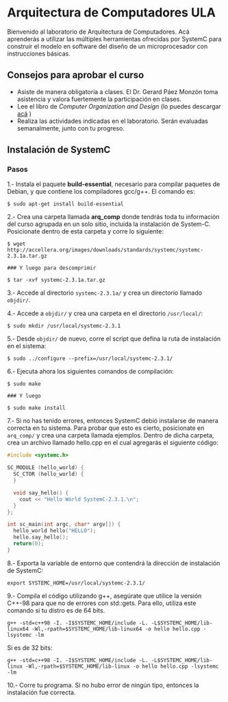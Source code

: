 # Arquitectura de Computadores ULA

Bienvenido al laboratorio de Arquitectura de Computadores. Acá aprenderás a utilizar las múltiples herramientas ofrecidas por SystemC para construir el modelo en software del diseño de un microprocesador con instrucciones básicas.

## Consejos para aprobar el curso

- Asiste de manera obligatoria a clases. El Dr. Gerard Páez Monzón toma asistencia y valora fuertemente la participación en clases.
- Lee el libro de *Computer Organization and Design* (lo puedes descargar [acá](http://93.174.95.29/main/240000/9c7fd6f33e4f6d4502645e78c419c1ed/%28The%20Morgan%20Kaufmann%20Series%20in%20Computer%20Architecture%20and%20Design%29%20David%20A.%20Patterson%2C%20John%20L.%20Hennessy%20-%20Computer%20Organization%20and%20Design%2C%20Third%20Edition_%20The%20Hardware_Software%20Interface%2C%20Third%20Edition-.pdf) )
- Realiza las actividades indicadas en el laboratorio. Serán evaluadas semanalmente, junto con tu progreso.

## Instalación de SystemC

### Pasos

1.- Instala el paquete **build-essential**, necesario para compilar paquetes de Debian, y que contiene los compiladores gcc/g++. El comando es:

```
$ sudo apt-get install build-essential
```

2.- Crea una carpeta llamada **arq_comp** donde tendrás toda tu información del curso agrupada en un solo sitio, incluida la instalación de System-C. Posicionate dentro de esta carpeta y corre lo siguiente:

```shell
$ wget http://accellera.org/images/downloads/standards/systemc/systemc-2.3.1a.tar.gz

### Y luego para descomprimir

$ tar -xvf systemc-2.3.1a.tar.gz
```

3.- Accede al directorio `systemc-2.3.1a/` y crea un directorio llamado `objdir/`.

4.- Accede a `objdir/` y crea una carpeta en el directorio `/usr/local/`:

```
$ sudo mkdir /usr/local/systemc-2.3.1
```

5.- Desde `objdir/` de nuevo, corre el script que defina la ruta de instalación en el sistema:

```
$ sudo ../configure --prefix=/usr/local/systemc-2.3.1/
```

6.- Ejecuta ahora los siguientes comandos de compilación:

```shell
$ sudo make

### Y luego

$ sudo make install

```

7.- Si no has tenido errores, entonces SystemC debió instalarse de manera correcta en tu sistema. Para probar que esto es cierto, posicionate en `arq_comp/` y crea una carpeta llamada ejemplos. Dentro de dicha carpeta, crea un archivo llamado hello.cpp en el cual agregarás el siguiente código:

```c++
#include <systemc.h>

SC_MODULE (hello_world) {
  SC_CTOR (hello_world) {
  }

  void say_hello() {
    cout << "Hello World SystemC-2.3.1.\n";
  }
};

int sc_main(int argc, char* argv[]) {
  hello_world hello("HELLO");
  hello.say_hello();
  return(0);
}
```

8.- Exporta la variable de entorno que contendrá la dirección de instalación de SystemC:

```shell
export SYSTEMC_HOME=/usr/local/systemc-2.3.1/
```

9.- Compila el código utilizando g++, asegúrate que utilice la versión C++-98 para que no de errores con std::gets. Para ello, utiliza este comando si tu distro es de 64 bits.

```
g++ -std=c++98 -I. -I$SYSTEMC_HOME/include -L. -L$SYSTEMC_HOME/lib-linux64 -Wl,-rpath=$SYSTEMC_HOME/lib-linux64 -o hello hello.cpp -lsystemc -lm
```

Si es de 32 bits:

```
g++ -std=c++98 -I. -I$SYSTEMC_HOME/include -L. -L$SYSTEMC_HOME/lib-linux -Wl,-rpath=$SYSTEMC_HOME/lib-linux -o hello hello.cpp -lsystemc -lm
```

10.- Corre tu programa. Si no hubo error de ningún tipo, entonces la instalación fue correcta.



